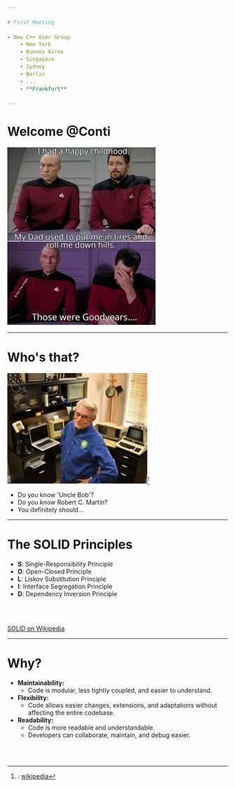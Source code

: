 ```yaml
---

# First Meeting

- New C++ User Group
    - New York
    - Buenos Aires
    - Singapore
    - Sydney
    - Berlin
    - ...
    - **Frankfurt**  

---
```

   
# Welcome @Conti

![bad_joke](images/goodyears_joke_even_smaller.jpg)

---

# Who's that?
![uncle_bob](images/Robert_C._Martin_even_smaller.jpg)[^1]

- Do you know 'Uncle Bob'?
- Do you know Robert C. Martin?
- You definitely should...

[^1]: : [wikipedia](https://de.wikipedia.org/wiki/Robert_Cecil_Martin)

---

# The SOLID Principles

- **S**: Single-Responsibility Principle
- **O**: Open-Closed Principle
- **L**: Liskov Substitution Principle
- **I**: Interface Segregation Principle
- **D**: Dependency Inversion Principle

<br>
<br>

[SOLID on Wikipedia](https://en.wikipedia.org/wiki/SOLID)

---

# Why?

- **Maintainability:**
  - Code is modular, less tightly coupled, and easier to understand.
- **Flexibility:**
  - Code allows easier changes, extensions, and adaptations without affecting the entire codebase.
- **Readability:**
  - Code is more readable and understandable.
  - Developers can collaborate, maintain, and debug easier.

<br>
<br>
